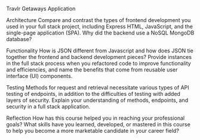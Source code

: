 Travlr Getaways Application

Architecture
Compare and contrast the types of frontend development you used in your full stack project, including Express HTML, JavaScript, and the single-page application (SPA).
Why did the backend use a NoSQL MongoDB database?

Functionality
How is JSON different from Javascript and how does JSON tie together the frontend and backend development pieces?
Provide instances in the full stack process when you refactored code to improve functionality and efficiencies, and name the benefits that come from reusable user interface (UI) components.

Testing
Methods for request and retrieval necessitate various types of API testing of endpoints, in addition to the difficulties of testing with added layers of security. Explain your understanding of methods, endpoints, and security in a full stack application.

Reflection
How has this course helped you in reaching your professional goals? What skills have you learned, developed, or mastered in this course to help you become a more marketable candidate in your career field?
